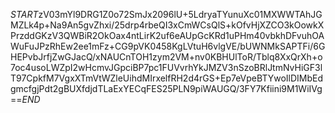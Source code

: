 $START$zV03mYl9DRG1Z0o72SmJx2096lU+5LdryaTYunuXc01MXWWTAhJGMZLk4p+Na9An5gvZhxi/25drp4rbeQI3xCmWCsQlS+kOfvHjXZCO3kOowkXPrzddGKzV3QWBiR2OkOax4ntLirK2uf6eAUpGcKRd1uPHm40vbkhDFvuhOAWuFuJPzRhEw2ee1mFz+CG9pVK0458KgLVtuH6vlgVE/bUWNMkSAPTFi/6GHEPvbJrfjZwGJacQ/xNAUCnTOH1zym2VM+nv0KBHUlToR/Tblq8XxQrXh+o7oc4usoLWZpI2wHcmvJGpciBP7pc1FUVvrhYkJMZV3nSzoBRlJtmNvHiGF3lT97CpkfM7VgxXTmVtWZleUihdMIrxelfRH2d4rGS+Ep7eVpeBTYwoIlDIMbEdgmcfgjPdt2gBUXfdjdTLaExYECqFES25PLN9piWAUGQ/3FY7Kfiini9M1WiIVg==$END$